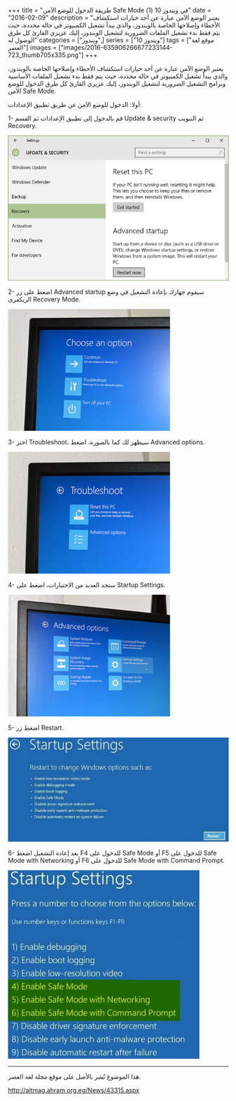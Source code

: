 +++
title = "طريقة الدخول للوضع الآمن Safe Mode في ويندوز 10 (1)"
date = "2016-02-09"
description = "يعتبر الوضع الآمن عبارة عن أحد خيارات استكشاف الأخطاء وإصلاحها الخاصة بالويندوز، والذي يبدأ تشغيل الكمبيوتر في حالة محددة، حيث يتم فقط بدء تشغيل الملفات الضرورية لتشغيل الويندوز، إليك عزيزي القارئ كل طرق الوصول له"
categories = ["ويندوز",]
series = ["ويندوز 10"]
tags = ["موقع لغة العصر"]
images = ["images/2016-635906266677233144-723_thumb705x335.png"]
+++

يعتبر الوضع الآمن عبارة عن أحد خيارات استكشاف الأخطاء وإصلاحها الخاصة بالويندوز، والذي يبدأ تشغيل الكمبيوتر في حالة محددة، حيث يتم فقط بدء تشغيل الملفات الأساسية وبرامج التشغيل الضرورية لتشغيل الويندوز، إليك عزيزي القارئ كل طرق الدخول للوضع الآمن Safe Mode.

أولا: الدخول للوضع الآمن عن طريق تطبيق الإعدادات:

1- قم بالدخول إلى تطبيق الإعدادات ثم القسم Update & security ثم التبويب Recovery.

![1](images/2016-635906266985023117-502.png)

2- اضغط على زر Advanced startup سيقوم جهازك بإعادة التشغيل في وضع الريكفرى Recovery Mode.

![2](images/2016-635906267055847571-584.jpg)

3- اختر Troubleshoot، سيظهر لك كما بالصورة، اضغط Advanced options.

![3](images/2016-635906267127296029-729.jpg)

4- ستجد العديد من الاختيارات، اضغط على Startup Settings.

![4](images/2016-635906267215124592-512.jpg)

5- اضغط زر Restart.

![5](images/2016-635906267326197304-619.png)

6- بعد إعادة التشغيل اضغط F4 للدخول على Safe Mode أو F5 للدخول على Safe Mode with Networking أو F6 للدخول على Safe Mode with Command Prompt.

![6](images/2016-635906267448970091-897.png)

---
هذا الموضوع نٌشر باﻷصل على موقع مجلة لغة العصر.

http://aitmag.ahram.org.eg/News/43315.aspx